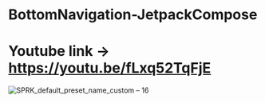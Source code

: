 # BottomNavigation-JetpackCompose

# Youtube link -> https://youtu.be/fLxq52TqFjE
![SPRK_default_preset_name_custom – 16](https://user-images.githubusercontent.com/51374446/146653774-81c065d6-aea3-4d18-a470-942b09148137.png)

